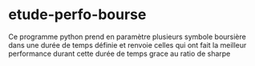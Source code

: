 # etude-perfo-bourse
Ce programme python prend en paramètre plusieurs symbole boursière dans une durée de temps définie et renvoie celles qui ont fait la meilleur performance durant cette durée de temps grace au ratio de sharpe 
